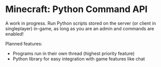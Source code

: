 # Minecraft: Python Command API
A work in progress. Run Python scripts stored on the server (or client in singleplayer) in-game, as long as you are an admin and commands are enabled!

Planned features:
- Programs run in their own thread (highest priority feature)
- Python library for easy integration with game features like chat
